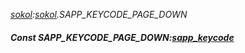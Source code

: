 _[sokol](../../modules/sokol/sokol-module.md):[sokol](../../modules/sokol/sokol-module.md).SAPP\_KEYCODE\_PAGE\_DOWN_
##### Const SAPP\_KEYCODE\_PAGE\_DOWN:[sapp_keycode](../../modules/sokol/sokol-sapp_keycode.md)
